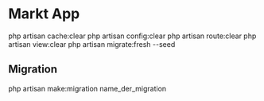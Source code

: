 # Markt App

php artisan cache:clear
php artisan config:clear
php artisan route:clear
php artisan view:clear
php artisan migrate:fresh --seed

## Migration

php artisan make:migration name_der_migration
